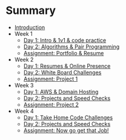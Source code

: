 # Summary

* [Introduction](home.md)
* Week 1
    * [Day 1: Intro & 1v1 & code practice](1-1.md)
    * [Day 2: Algorithms & Pair Programming](1-2.md)
    * [Assignment: Portfolio & Resume](1-3.md)
* Week 2
    * [Day 1: Resumes & Online Presence](2-1.md)
    * [Day 2: White Board Challenges](2-2.md)
    * [Assignment: Project 1](2-3.md)
* Week 3
    * [Day 1: AWS & Domain Hosting](3-1.md)
    * [Day 2: Projects and Speed Checks](3-2.md)
    * [Assignment: Project 2](3-3.md)
* Week 4
    * [Day 1: Take Home Code Challenges](4-1.md)
    * [Day 2: Projects and Speed Checks](4-2.md)
    * [Assignment: Now go get that Job!](4-3.md)


<!-- * [Day 1 - Welcome and Introduction](1.md)
* [Day 2 - Effective Resume Building](2.md)
* [Day 3 - Interview Practice Questions](3.md)
* [Day 4 - Whiteboarding Interview Practice](4.md)
* [Day 5 - Strategies for How to Find and Apply for Jobs](5.md)
* [Day 6 - How to Connect with the Tech Community](6.md)
* [Day 7 - Confidence and Continued Effort](7.md)
* [Day 8 - Technical Review - How HTTP Works, Domain Name Registration, Amazon Web Servies](8.md)
* [Day 9 - Effective Portfolio/Personal Website](9.md)
* [Day 10 - Portfolio Help](10.md) -->
